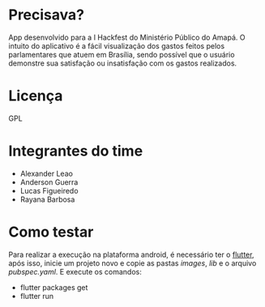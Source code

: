 # Precisava?

App desenvolvido para a I Hackfest do Ministério Público do Amapá. O intuito do aplicativo é a fácil visualização dos gastos feitos pelos parlamentares que atuem em Brasília, sendo possível que o usuário demonstre sua satisfação
ou insatisfação com os gastos realizados.  

# Licença

GPL

# Integrantes do time
- Alexander Leao
- Anderson Guerra
- Lucas Figueiredo
- Rayana Barbosa

# Como testar

Para realizar a execução na plataforma android, é necessário ter o [flutter](https://flutter.io/get-started/install/), após isso, inicie um projeto novo e copie as pastas *images*, *lib* e o arquivo *pubspec.yaml*. E execute os comandos:
- flutter packages get
- flutter run